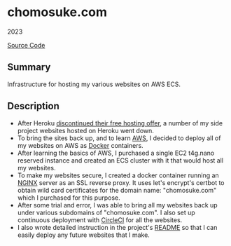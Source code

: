 # chomosuke.com
2023

[Source Code](https://github.com/chomosuke/chomosuke.com)

## Summary
Infrastructure for hosting my various websites on AWS ECS.

## Description
- After Heroku [discontinued their free hosting offer](https://blog.heroku.com/next-chapter), a number of my side project websites hosted on Heroku went down.
- To bring the sites back up, and to learn [AWS](../skills/aws.md), I decided to deploy all of my websites on AWS as [Docker](../skills/docker.md) containers.
- After learning the basics of AWS, I purchased a single EC2 t4g.nano reserved instance and created an ECS cluster with it that would host all my websites.
- To make my websites secure, I created a docker container running an [NGINX](../skills/nginx.md) server as an SSL reverse proxy. It uses let's encrypt's certbot to obtain wild card certificates for the domain name: "chomosuke.com" which I purchased for this purpose.
- After some trial and error, I was able to bring all my websites back up under various subdomains of "chomosuke.com". I also set up continuous deployment with [CircleCI](../skills/circleci.md) for all the websites.
- I also wrote detailed instruction in the project's [README](https://github.com/chomosuke/chomosuke.com/blob/master/README.md) so that I can easily deploy any future websites that I make.
